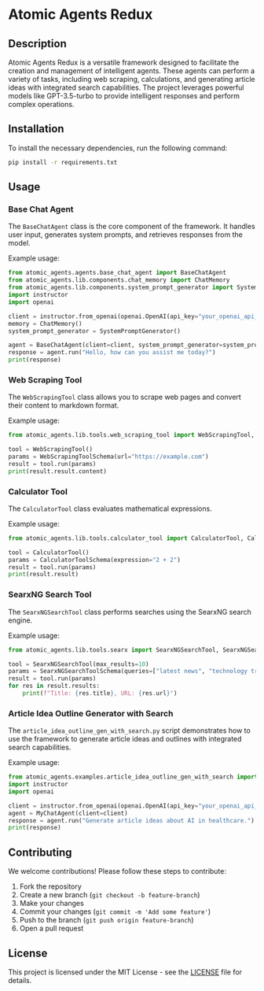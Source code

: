 # Atomic Agents Redux

## Description

Atomic Agents Redux is a versatile framework designed to facilitate the creation and management of intelligent agents. These agents can perform a variety of tasks, including web scraping, calculations, and generating article ideas with integrated search capabilities. The project leverages powerful models like GPT-3.5-turbo to provide intelligent responses and perform complex operations.

## Installation

To install the necessary dependencies, run the following command:

```bash
pip install -r requirements.txt
```

## Usage

### Base Chat Agent

The `BaseChatAgent` class is the core component of the framework. It handles user input, generates system prompts, and retrieves responses from the model.

Example usage:

```python
from atomic_agents.agents.base_chat_agent import BaseChatAgent
from atomic_agents.lib.components.chat_memory import ChatMemory
from atomic_agents.lib.components.system_prompt_generator import SystemPromptGenerator
import instructor
import openai

client = instructor.from_openai(openai.OpenAI(api_key="your_openai_api_key"))
memory = ChatMemory()
system_prompt_generator = SystemPromptGenerator()

agent = BaseChatAgent(client=client, system_prompt_generator=system_prompt_generator, memory=memory)
response = agent.run("Hello, how can you assist me today?")
print(response)
```

### Web Scraping Tool

The `WebScrapingTool` class allows you to scrape web pages and convert their content to markdown format.

Example usage:

```python
from atomic_agents.lib.tools.web_scraping_tool import WebScrapingTool, WebScrapingToolSchema

tool = WebScrapingTool()
params = WebScrapingToolSchema(url="https://example.com")
result = tool.run(params)
print(result.result.content)
```

### Calculator Tool

The `CalculatorTool` class evaluates mathematical expressions.

Example usage:

```python
from atomic_agents.lib.tools.calculator_tool import CalculatorTool, CalculatorToolSchema

tool = CalculatorTool()
params = CalculatorToolSchema(expression="2 + 2")
result = tool.run(params)
print(result.result)
```

### SearxNG Search Tool

The `SearxNGSearchTool` class performs searches using the SearxNG search engine.

Example usage:

```python
from atomic_agents.lib.tools.searx import SearxNGSearchTool, SearxNGSearchToolSchema

tool = SearxNGSearchTool(max_results=10)
params = SearxNGSearchToolSchema(queries=["latest news", "technology trends"])
result = tool.run(params)
for res in result.results:
    print(f"Title: {res.title}, URL: {res.url}")
```

### Article Idea Outline Generator with Search

The `article_idea_outline_gen_with_search.py` script demonstrates how to use the framework to generate article ideas and outlines with integrated search capabilities.

Example usage:

```python
from atomic_agents.examples.article_idea_outline_gen_with_search import MyChatAgent
import instructor
import openai

client = instructor.from_openai(openai.OpenAI(api_key="your_openai_api_key"))
agent = MyChatAgent(client=client)
response = agent.run("Generate article ideas about AI in healthcare.")
print(response)
```

## Contributing

We welcome contributions! Please follow these steps to contribute:

1. Fork the repository
2. Create a new branch (`git checkout -b feature-branch`)
3. Make your changes
4. Commit your changes (`git commit -m 'Add some feature'`)
5. Push to the branch (`git push origin feature-branch`)
6. Open a pull request

## License

This project is licensed under the MIT License - see the [LICENSE](LICENSE) file for details.